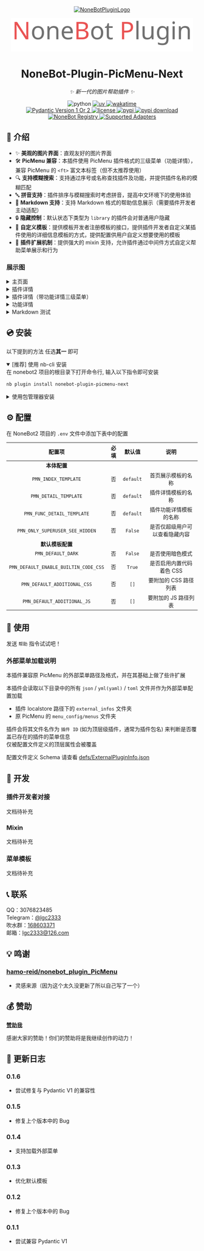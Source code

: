 <!-- markdownlint-disable MD031 MD033 MD036 MD041 -->

<div align="center">

<a href="https://v2.nonebot.dev/store">
  <img src="https://raw.githubusercontent.com/A-kirami/nonebot-plugin-template/resources/nbp_logo.png" width="180" height="180" alt="NoneBotPluginLogo">
</a>

<p>
  <img src="https://raw.githubusercontent.com/lgc-NB2Dev/readme/main/template/plugin.svg" alt="NoneBotPluginText">
</p>

# NoneBot-Plugin-PicMenu-Next

_✨ 新一代的图片帮助插件 ✨_

<img src="https://img.shields.io/badge/python-3.10+-blue.svg" alt="python">
<a href="https://github.com/astral-sh/uv">
  <img src="https://img.shields.io/endpoint?url=https://raw.githubusercontent.com/astral-sh/uv/main/assets/badge/v0.json" alt="uv">
</a>
<a href="https://wakatime.com/badge/user/b61b0f9a-f40b-4c82-bc51-0a75c67bfccf/project/08822e56-b8a3-4a4e-a8dd-7d95757e3803">
  <img src="https://wakatime.com/badge/user/b61b0f9a-f40b-4c82-bc51-0a75c67bfccf/project/08822e56-b8a3-4a4e-a8dd-7d95757e3803.svg" alt="wakatime">
</a>

<br />

<a href="https://pydantic.dev">
  <img src="https://img.shields.io/endpoint?url=https://raw.githubusercontent.com/lgc-NB2Dev/readme/main/template/pyd-v1-or-v2.json" alt="Pydantic Version 1 Or 2" >
</a>
<a href="./LICENSE">
  <img src="https://img.shields.io/github/license/lgc-NB2Dev/nonebot-plugin-picmenu-next.svg" alt="license">
</a>
<a href="https://pypi.python.org/pypi/nonebot-plugin-picmenu-next">
  <img src="https://img.shields.io/pypi/v/nonebot-plugin-picmenu-next.svg" alt="pypi">
</a>
<a href="https://pypi.python.org/pypi/nonebot-plugin-picmenu-next">
  <img src="https://img.shields.io/pypi/dm/nonebot-plugin-picmenu-next" alt="pypi download">
</a>

<br />

<a href="https://registry.nonebot.dev/plugin/nonebot-plugin-picmenu-next:nonebot_plugin_picmenu_next">
  <img src="https://img.shields.io/endpoint?url=https%3A%2F%2Fnbbdg.lgc2333.top%2Fplugin%2Fnonebot-plugin-picmenu-next" alt="NoneBot Registry">
</a>
<a href="https://registry.nonebot.dev/plugin/nonebot-plugin-picmenu-next:nonebot_plugin_picmenu_next">
  <img src="https://img.shields.io/endpoint?url=https%3A%2F%2Fnbbdg.lgc2333.top%2Fplugin-adapters%2Fnonebot-plugin-picmenu-next" alt="Supported Adapters">
</a>

</div>

## 📖 介绍

- ✨ **美观的图片界面**：直观友好的图片界面
- 🛠️ **PicMenu 兼容**：本插件使用 PicMenu 插件格式的三级菜单（功能详情），兼容 PicMenu 的 `<ft>` 富文本标签（但不太推荐使用）
- 🔍 **支持模糊搜索**：支持通过序号或名称查找插件及功能，并提供插件名称的模糊匹配
- 🔤 **拼音支持**：插件排序与模糊搜索时考虑拼音，提高中文环境下的使用体验
- 📜 **Markdown 支持**：支持 Markdown 格式的帮助信息展示（需要插件开发者主动适配）
- 🔒 **隐藏控制**：默认状态下类型为 `library` 的插件会对普通用户隐藏
- 🎨 **自定义模板**：提供模板开发者注册模板的接口，提供插件开发者自定义某插件使用的详细信息模板的方式，提供配置供用户自定义想要使用的模板
- 🔌 **插件扩展机制**：提供强大的 mixin 支持，允许插件通过中间件方式自定义帮助菜单展示和行为

### 展示图

<details>
<summary>主页面</summary>

![亮色主页](https://raw.githubusercontent.com/lgc-NB2Dev/readme/main/picmenu-next/light_main.jpg)  
![暗色主页](https://raw.githubusercontent.com/lgc-NB2Dev/readme/main/picmenu-next/dark_main.jpg)

</details>

<details>
<summary>插件详情</summary>

![亮色插件详情](https://raw.githubusercontent.com/lgc-NB2Dev/readme/main/picmenu-next/light_detail.jpg)  
![暗色插件详情](https://raw.githubusercontent.com/lgc-NB2Dev/readme/main/picmenu-next/dark_detail.jpg)

</details>

<details>
<summary>插件详情（带功能详情三级菜单）</summary>

![亮色带三级菜单插件详情](https://raw.githubusercontent.com/lgc-NB2Dev/readme/main/picmenu-next/light_with_func.jpg)  
![暗色带三级菜单插件详情](https://raw.githubusercontent.com/lgc-NB2Dev/readme/main/picmenu-next/dark_with_func.jpg)

</details>

<details>
<summary>功能详情</summary>

![亮色功能详情](https://raw.githubusercontent.com/lgc-NB2Dev/readme/main/picmenu-next/light_func_detail.jpg)  
![暗色功能详情](https://raw.githubusercontent.com/lgc-NB2Dev/readme/main/picmenu-next/dark_func_detail.jpg)

</details>

<details>
<summary>Markdown 测试</summary>

![亮色 Markdown 测试](https://raw.githubusercontent.com/lgc-NB2Dev/readme/main/picmenu-next/light_markdown.jpg)  
![暗色 Markdown 测试](https://raw.githubusercontent.com/lgc-NB2Dev/readme/main/picmenu-next/dark_markdown.jpg)

</details>

## 💿 安装

以下提到的方法 任选**其一** 即可

<details open>
<summary>[推荐] 使用 nb-cli 安装</summary>
在 nonebot2 项目的根目录下打开命令行, 输入以下指令即可安装

```bash
nb plugin install nonebot-plugin-picmenu-next
```

</details>

<details>
<summary>使用包管理器安装</summary>
在 nonebot2 项目的插件目录下, 打开命令行, 根据你使用的包管理器, 输入相应的安装命令

<details>
<summary>pip</summary>

```bash
pip install nonebot-plugin-picmenu-next
```

</details>
<details>
<summary>pdm</summary>

```bash
pdm add nonebot-plugin-picmenu-next
```

</details>
<details>
<summary>poetry</summary>

```bash
poetry add nonebot-plugin-picmenu-next
```

</details>
<details>
<summary>conda</summary>

```bash
conda install nonebot-plugin-picmenu-next
```

</details>

打开 nonebot2 项目根目录下的 `pyproject.toml` 文件, 在 `[tool.nonebot]` 部分的 `plugins` 项里追加写入

```toml
[tool.nonebot]
plugins = [
    # ...
    "nonebot_plugin_picmenu_next"
]
```

</details>

## ⚙️ 配置

在 NoneBot2 项目的 `.env` 文件中添加下表中的配置

|                配置项                 | 必填 |  默认值   |              说明              |
| :-----------------------------------: | :--: | :-------: | :----------------------------: |
|             **本体配置**              |      |           |                                |
|         `PMN_INDEX_TEMPLATE`          |  否  | `default` |       首页展示模板的名称       |
|         `PMN_DETAIL_TEMPLATE`         |  否  | `default` |       插件详情模板的名称       |
|      `PMN_FUNC_DETAIL_TEMPLATE`       |  否  | `default` |     插件功能详情模板的名称     |
|    `PMN_ONLY_SUPERUSER_SEE_HIDDEN`    |  否  |  `False`  | 是否仅超级用户可以查看隐藏内容 |
|           **默认模板配置**            |      |           |                                |
|          `PMN_DEFAULT_DARK`           |  否  |  `False`  |        是否使用暗色模式        |
| `PMN_DEFAULT_ENABLE_BUILTIN_CODE_CSS` |  否  |  `True`   |    是否启用内置代码着色 CSS    |
|     `PMN_DEFAULT_ADDITIONAL_CSS`      |  否  |   `[]`    |     要附加的 CSS 路径列表      |
|      `PMN_DEFAULT_ADDITIONAL_JS`      |  否  |   `[]`    |      要附加的 JS 路径列表      |

## 🎉 使用

发送 `帮助` 指令试试吧！

### 外部菜单加载说明

本插件兼容原 PicMenu 的外部菜单路径及格式，并在其基础上做了些许扩展

本插件会读取以下目录中的所有 `json` / `yml(yaml)` / `toml` 文件并作为外部菜单配置加载

- 插件 localstore 路径下的 `external_infos` 文件夹
- 原 PicMenu 的 `menu_config/menus` 文件夹

插件会将其文件名作为 `插件 ID` (如为顶层级插件，通常为插件包名) 来判断是否覆盖已存在的插件的菜单信息  
仅被配置文件定义的顶层属性会被覆盖

配置文件定义 Schema 请查看 [defs/ExternalPluginInfo.json](./defs/ExternalPluginInfo.json)

## 🔧 开发

### 插件开发者对接

文档待补充

### Mixin

文档待补充

### 菜单模板

文档待补充

## 📞 联系

QQ：3076823485  
Telegram：[@lgc2333](https://t.me/lgc2333)  
吹水群：[168603371](https://qm.qq.com/q/EikuZ5sP4G)  
邮箱：<lgc2333@126.com>

## 💡 鸣谢

### [hamo-reid/nonebot_plugin_PicMenu](https://github.com/hamo-reid/nonebot_plugin_PicMenu)

- 灵感来源（因为这个太久没更新了所以自己写了一个）

## 💰 赞助

**[赞助我](https://blog.lgc2333.top/donate)**

感谢大家的赞助！你们的赞助将是我继续创作的动力！

## 📝 更新日志

### 0.1.6

- 尝试修复与 Pydantic V1 的兼容性

### 0.1.5

- 修复上个版本中的 Bug

### 0.1.4

- 支持加载外部菜单

### 0.1.3

- 优化默认模板

### 0.1.2

- 修复上个版本中的 Bug

### 0.1.1

- 尝试兼容 Pydantic V1
